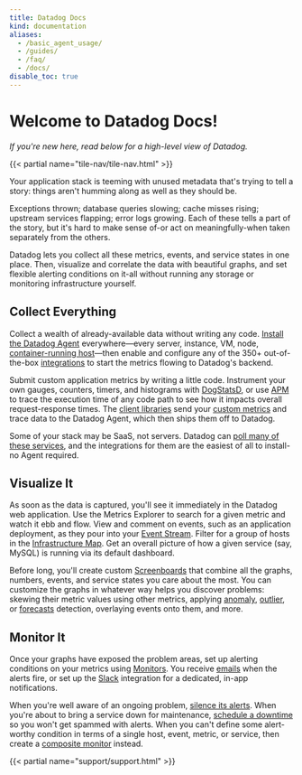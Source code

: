 ```yaml
---
title: Datadog Docs
kind: documentation
aliases:
  - /basic_agent_usage/
  - /guides/
  - /faq/
  - /docs/
disable_toc: true
---
```


# Welcome to Datadog Docs!

*If you're new here, read below for a high-level view of Datadog.*

{{< partial name="tile-nav/tile-nav.html" >}}

Your application stack is teeming with unused metadata that's trying to tell a story: things aren't humming along as well as they should be.

Exceptions thrown; database queries slowing; cache misses rising; upstream services flapping; error logs growing. Each of these tells a part of the story, but it's hard to make sense of-or act on meaningfully-when taken separately from the others.

Datadog lets you collect all these metrics, events, and service states in one place. Then, visualize and correlate the data with beautiful graphs, and set flexible alerting conditions on it-all without running any storage or monitoring infrastructure yourself.

## Collect Everything

Collect a wealth of already-available data without writing any code. [Install the Datadog Agent][1] everywhere—every server, instance, VM, node, [container-running host][2]—then enable and configure any of the 350+ out-of-the-box [integrations][3] to start the metrics flowing to Datadog's backend.

Submit custom application metrics by writing a little code. Instrument your own gauges, counters, timers, and histograms with [DogStatsD][4], or use [APM][5] to trace the execution time of any code path to see how it impacts overall request-response times. The [client libraries][6] send your [custom metrics][7] and trace data to the Datadog Agent, which then ships them off to Datadog.

Some of your stack may be SaaS, not servers. Datadog can [poll many of these services][8], and the integrations for them are the easiest of all to install-no Agent required.

## Visualize It

As soon as the data is captured, you'll see it immediately in the Datadog web application. Use the Metrics Explorer to search for a given metric and watch it ebb and flow. View and comment on events, such as an application deployment, as they pour into your [Event Stream][9]. Filter for a group of hosts in the [Infrastructure Map][10]. Get an overall picture of how a given service (say, MySQL) is running via its default dashboard.

Before long, you'll create custom [Screenboards][11] that combine all the graphs, numbers, events, and service states you care about the most. You can customize the graphs in whatever way helps you discover problems: skewing their metric values using other metrics, applying [anomaly][12], [outlier][13], or [forecasts][14] detection, overlaying events onto them, and more.

## Monitor It

Once your graphs have exposed the problem areas, set up alerting conditions on your metrics using [Monitors][15]. You receive [emails][16] when the alerts fire, or set up the [Slack][17] integration for a dedicated, in-app notifications.

When you're well aware of an ongoing problem, [silence its alerts][18]. When you're about to bring a service down for maintenance, [schedule a downtime][18] so you won't get spammed with alerts. When you can't define some alert-worthy condition in terms of a single host, event, metric, or service, then create a [composite monitor][19] instead.

{{< partial name="support/support.html" >}}

[1]: /agent
[2]: https://github.com/DataDog/datadog-agent/tree/master/Dockerfiles/agent
[3]: /integrations
[4]: /developers/dogstatsd
[5]: /tracing
[6]: /developers/libraries
[7]: /developers/metrics/custom_metrics
[8]: /integrations
[9]: /graphing/event_stream
[10]: /graphing/infrastructure
[11]: /graphing/dashboards/screenboard
[12]: /monitors/monitor_types/anomaly
[13]: /monitors/monitor_types/outlier
[14]: /monitors/monitor_types/forecasts
[15]: /monitors
[16]: /monitors/notifications
[17]: /integrations/slack
[18]: /monitors/downtimes
[19]: /monitors/monitor_types/composite
